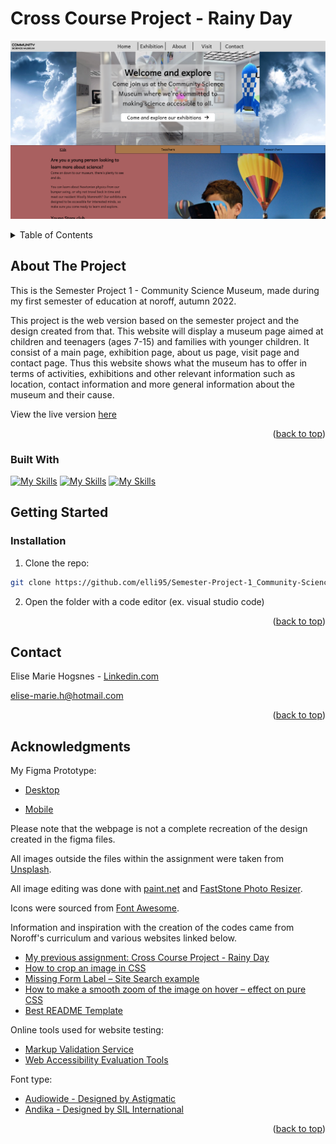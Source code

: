 <a name="readme-top"></a>
#  Cross Course Project - Rainy Day
[![Community Science Museum - Screen Shot][project-screenshot]](https://dapper-shortbread-d8a0e8.netlify.app/index.html)
<!-- TABLE OF CONTENTS -->
<details>
  <summary>Table of Contents</summary>
  <ol>
    <li>
      <a href="#about-the-project">About The Project</a>
<!--       <ul>
        <li><a href="#built-with">Built With</a></li>
      </ul> -->
    </li>
    <li>
      <a href="#getting-started">Getting Started</a>
      <ul>
        <li><a href="#Installation">Installation</a></li>
<!--         <li><a href="#installation">Installation</a></li> -->
      </ul>
    </li>
<!--     <li><a href="#usage">Usage</a></li> -->
<!--     <li><a href="#roadmap">Roadmap</a></li>
    <li><a href="#contributing">Contributing</a></li>
    <li><a href="#license">License</a></li> -->
    <li><a href="#contact">Contact</a></li>
    <li><a href="#acknowledgments">Acknowledgments</a></li>
  </ol>
</details>



<!-- ABOUT THE PROJECT -->
## About The Project
<!-- 
[![Product Name Screen Shot][product-screenshot]](https://example.com) -->

This is the Semester Project 1 - Community Science Museum, made during my first semester of education at noroff, autumn 2022.

This project is the web version based on the semester project and the design created from that.
This website will display a museum page aimed at children and teenagers (ages 7-15) and families with younger children.
It consist of a main page, exhibition page, about us page, visit page and contact page.
Thus this website shows what the museum has to offer in terms of activities, exhibitions and other relevant information such as location, contact information and more general information about the museum and their cause.

View the live version [here](https://dapper-shortbread-d8a0e8.netlify.app/index.html)

<p align="right">(<a href="#readme-top">back to top</a>)</p>



 ### Built With

[![My Skills](https://skillicons.dev/icons?i=figma)](https://www.figma.com/)
[![My Skills](https://skillicons.dev/icons?i=html)](https://developer.mozilla.org/en-US/docs/Web/HTML)
[![My Skills](https://skillicons.dev/icons?i=css)](https://developer.mozilla.org/en-US/docs/Web/CSS)

<!-- This section should list any major frameworks/libraries used to bootstrap your project. Leave any add-ons/plugins for the acknowledgements section. Here are a few examples. -->

<!-- * [![Visual studio code][Next.js]][Next-url] -->

<!-- <p align="right">(<a href="#readme-top">back to top</a>)</p> -->


<!-- GETTING STARTED -->
## Getting Started
### Installation
1. Clone the repo:

```bash
git clone https://github.com/elli95/Semester-Project-1_Community-Science-Museum_Elise-Marie-Hogsnes
```

2. Open the folder with a code editor (ex. visual studio code)

<p align="right">(<a href="#readme-top">back to top</a>)</p>


<!-- ### Prerequisites

Instal Live Server by Ritwick Dey -->

<!-- ### Installation

_Below is an example of how you can instruct your audience on installing and setting up your app. This template doesn't rely on any external dependencies or services._

1. Get a free API Key at [https://example.com](https://example.com)
2. Clone the repo
   ```sh
   git clone https://github.com/your_username_/Project-Name.git
   ```
3. Install NPM packages
   ```sh
   npm install
   ```
4. Enter your API in `config.js`
   ```js
   const API_KEY = 'ENTER YOUR API';
   ```

<p align="right">(<a href="#readme-top">back to top</a>)</p> -->


<!-- USAGE EXAMPLES -->
<!-- ## Usage

Use this space to show useful examples of how a project can be used. Additional screenshots, code examples and demos work well in this space. You may also link to more resources.

_For more examples, please refer to the [Documentation](https://example.com)_

<p align="right">(<a href="#readme-top">back to top</a>)</p> -->


<!-- CONTACT -->
## Contact

Elise Marie Hogsnes - [Linkedin.com](https://www.linkedin.com/in/elise-marie-hogsnes-77b13b1aa/)

[elise-marie.h@hotmail.com](mailto:elise-marie.h@hotmail.com)
<!-- Project Link: [https://github.com/your_username/repo_name](https://github.com/your_username/repo_name) -->

<p align="right">(<a href="#readme-top">back to top</a>)</p>


<!-- ACKNOWLEDGMENTS -->
## Acknowledgments

My Figma Prototype:
* [Desktop](https://www.figma.com/file/8U5eM7wzVAbgPWQHlyPKvo/Semester-Project?node-id=0%3A1&t=MvgA0a4UHJYjbZuz-1)

* [Mobile](https://www.figma.com/file/8U5eM7wzVAbgPWQHlyPKvo/Semester-Project?node-id=1%3A6&t=MvgA0a4UHJYjbZuz-1)

Please note that the webpage is not a complete recreation of the design created in the figma files.

All images outside the files within the assignment were taken from [Unsplash](https://unsplash.com/).

All image editing was done with [paint.net](https://www.getpaint.net/) and [FastStone Photo Resizer](https://www.faststone.org/FSResizerDetail.htm).

Icons were sourced from [Font Awesome](https://fontawesome.com).

Information and inspiration with the creation of the codes came from Noroff's curriculum and various websites linked below.


* [My previous assignment: Cross Course Project - Rainy Day](https://github.com/elli95/HTML-and-CSS_CA_Elise-Marie-Hogsnes/blob/main/css/styles.css)
* [How to crop an image in CSS](https://www.educative.io/answers/how-to-crop-an-image-in-css)
* [Missing Form Label – Site Search example](https://blog.pope.tech/2020/02/28/missing-form-label-search/)
* [How to make a smooth zoom of the image on hover – effect on pure CSS](https://webgolovolomki.com/en/how-to-make-a-smooth-zoom-of-the-image-on-hover-effect-on-pure-css/)
* [Best README Template](https://github.com/othneildrew/Best-README-Template/blob/master/README.md)

Online tools used for website testing:
* [Markup Validation Service](https://validator.w3.org/)
* [Web Accessibility Evaluation Tools](https://wave.webaim.org/)

Font type:
* [Audiowide - Designed by Astigmatic](https://fonts.google.com/specimen/Audiowide)
* [Andika - Designed by SIL International](https://fonts.google.com/specimen/Andika)

<p align="right">(<a href="#readme-top">back to top</a>)</p>

[project-screenshot]: images/communitycciencemuseum-screenshot.png
